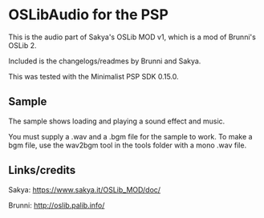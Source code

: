 # OSLibAudio for the PSP

This is the audio part of Sakya's OSLib MOD v1, which is a mod of Brunni's OSLib 2.

Included is the changelogs/readmes by Brunni and Sakya.

This was tested with the Minimalist PSP SDK 0.15.0.

## Sample
The sample shows loading and playing a sound effect and music.

You must supply a .wav and a .bgm file for the sample to work.
To make a bgm file, use the wav2bgm tool in the tools folder with a mono .wav file.

## Links/credits
Sakya: https://www.sakya.it/OSLib_MOD/doc/

Brunni: http://oslib.palib.info/
